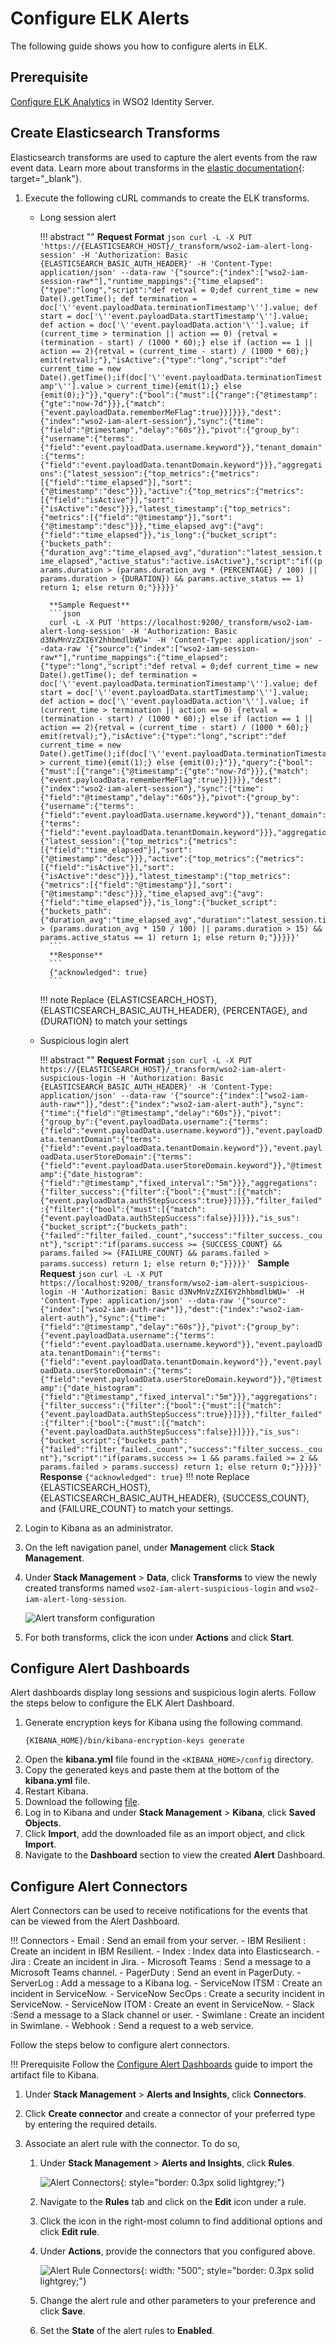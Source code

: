 # Configure ELK Alerts

The following guide shows you how to configure alerts in ELK.

## Prerequisite

[Configure ELK Analytics](./elk-analytics-installation-guide.md) in WSO2 Identity Server.

## Create Elasticsearch Transforms

Elasticsearch transforms are used to capture the alert events from the raw event data. Learn more about transforms in the [elastic documentation](https://www.elastic.co/guide/en/elasticsearch/reference/current/transforms.html){: target="_blank"}.


1. Execute the following cURL commands to create the ELK transforms.

    - Long session alert

        !!! abstract ""
            **Request Format**
            ```json
            curl -L -X PUT 'https://{ELASTICSEARCH_HOST}/_transform/wso2-iam-alert-long-session' -H 'Authorization: Basic {ELASTICSEARCH_BASIC_AUTH_HEADER}' -H 'Content-Type: application/json' --data-raw '{"source":{"index":["wso2-iam-session-raw*"],"runtime_mappings":{"time_elapsed":{"type":"long","script":"def retval = 0;def current_time = new Date().getTime(); def termination = doc['\''event.payloadData.terminationTimestamp'\''].value; def start = doc['\''event.payloadData.startTimestamp'\''].value; def action = doc['\''event.payloadData.action'\''].value; if (current_time > termination || action == 0) {retval = (termination - start) / (1000 * 60);} else if (action == 1 || action == 2){retval = (current_time - start) / (1000 * 60);} emit(retval);"},"isActive":{"type":"long","script":"def current_time = new Date().getTime();if(doc['\''event.payloadData.terminationTimestamp'\''].value > current_time){emit(1);} else {emit(0);}"}},"query":{"bool":{"must":[{"range":{"@timestamp":{"gte":"now-7d"}}},{"match":{"event.payloadData.rememberMeFlag":true}}]}}},"dest":{"index":"wso2-iam-alert-session"},"sync":{"time":{"field":"@timestamp","delay":"60s"}},"pivot":{"group_by":{"username":{"terms":{"field":"event.payloadData.username.keyword"}},"tenant_domain":{"terms":{"field":"event.payloadData.tenantDomain.keyword"}}},"aggregations":{"latest_session":{"top_metrics":{"metrics":[{"field":"time_elapsed"}],"sort":{"@timestamp":"desc"}}},"active":{"top_metrics":{"metrics":[{"field":"isActive"}],"sort":{"isActive":"desc"}}},"latest_timestamp":{"top_metrics":{"metrics":[{"field":"@timestamp"}],"sort":{"@timestamp":"desc"}}},"time_elapsed_avg":{"avg":{"field":"time_elapsed"}},"is_long":{"bucket_script":{"buckets_path":{"duration_avg":"time_elapsed_avg","duration":"latest_session.time_elapsed","active_status":"active.isActive"},"script":"if((params.duration > (params.duration_avg * {PERCENTAGE} / 100) || params.duration > {DURATION}) && params.active_status == 1) return 1; else return 0;"}}}}}'
            ```

            **Sample Request**
            ```json
            curl -L -X PUT 'https://localhost:9200/_transform/wso2-iam-alert-long-session' -H 'Authorization: Basic d3NvMnVzZXI6Y2hhbmdlbWU=' -H 'Content-Type: application/json' --data-raw '{"source":{"index":["wso2-iam-session-raw*"],"runtime_mappings":{"time_elapsed":{"type":"long","script":"def retval = 0;def current_time = new Date().getTime(); def termination = doc['\''event.payloadData.terminationTimestamp'\''].value; def start = doc['\''event.payloadData.startTimestamp'\''].value; def action = doc['\''event.payloadData.action'\''].value; if (current_time > termination || action == 0) {retval = (termination - start) / (1000 * 60);} else if (action == 1 || action == 2){retval = (current_time - start) / (1000 * 60);} emit(retval);"},"isActive":{"type":"long","script":"def current_time = new Date().getTime();if(doc['\''event.payloadData.terminationTimestamp'\''].value > current_time){emit(1);} else {emit(0);}"}},"query":{"bool":{"must":[{"range":{"@timestamp":{"gte":"now-7d"}}},{"match":{"event.payloadData.rememberMeFlag":true}}]}}},"dest":{"index":"wso2-iam-alert-session"},"sync":{"time":{"field":"@timestamp","delay":"60s"}},"pivot":{"group_by":{"username":{"terms":{"field":"event.payloadData.username.keyword"}},"tenant_domain":{"terms":{"field":"event.payloadData.tenantDomain.keyword"}}},"aggregations":{"latest_session":{"top_metrics":{"metrics":[{"field":"time_elapsed"}],"sort":{"@timestamp":"desc"}}},"active":{"top_metrics":{"metrics":[{"field":"isActive"}],"sort":{"isActive":"desc"}}},"latest_timestamp":{"top_metrics":{"metrics":[{"field":"@timestamp"}],"sort":{"@timestamp":"desc"}}},"time_elapsed_avg":{"avg":{"field":"time_elapsed"}},"is_long":{"bucket_script":{"buckets_path":{"duration_avg":"time_elapsed_avg","duration":"latest_session.time_elapsed","active_status":"active.isActive"},"script":"if((params.duration > (params.duration_avg * 150 / 100) || params.duration > 15) && params.active_status == 1) return 1; else return 0;"}}}}}'
            ```
            **Response**
            ```
            {"acknowledged": true}
            ```

        !!! note
            Replace {ELASTICSEARCH_HOST}, {ELASTICSEARCH_BASIC_AUTH_HEADER}, {PERCENTAGE}, and {DURATION} to match your   settings

    - Suspicious login alert

        !!! abstract ""
            **Request Format**
            ```json
            curl -L -X PUT https://{ELASTICSEARCH_HOST}/_transform/wso2-iam-alert-suspicious-login -H 'Authorization: Basic {ELASTICSEARCH_BASIC_AUTH_HEADER}' -H 'Content-Type: application/json' --data-raw '{"source":{"index":["wso2-iam-auth-raw*"]},"dest":{"index":"wso2-iam-alert-auth"},"sync":{"time":{"field":"@timestamp","delay":"60s"}},"pivot":{"group_by":{"event.payloadData.username":{"terms":{"field":"event.payloadData.username.keyword"}},"event.payloadData.tenantDomain":{"terms":{"field":"event.payloadData.tenantDomain.keyword"}},"event.payloadData.userStoreDomain":{"terms":{"field":"event.payloadData.userStoreDomain.keyword"}},"@timestamp":{"date_histogram":{"field":"@timestamp","fixed_interval":"5m"}}},"aggregations":{"filter_success":{"filter":{"bool":{"must":[{"match":{"event.payloadData.authStepSuccess":true}}]}}},"filter_failed":{"filter":{"bool":{"must":[{"match":{"event.payloadData.authStepSuccess":false}}]}}},"is_sus":{"bucket_script":{"buckets_path":{"failed":"filter_failed._count","success":"filter_success._count"},"script":"if(params.success >= {SUCCESS_COUNT} && params.failed >= {FAILURE_COUNT} && params.failed > params.success) return 1; else return 0;"}}}}}'
            ```
            **Sample Request**
            ```json
            curl -L -X PUT https://localhost:9200/_transform/wso2-iam-alert-suspicious-login -H 'Authorization: Basic d3NvMnVzZXI6Y2hhbmdlbWU=' -H 'Content-Type: application/json' --data-raw '{"source":{"index":["wso2-iam-auth-raw*"]},"dest":{"index":"wso2-iam-alert-auth"},"sync":{"time":{"field":"@timestamp","delay":"60s"}},"pivot":{"group_by":{"event.payloadData.username":{"terms":{"field":"event.payloadData.username.keyword"}},"event.payloadData.tenantDomain":{"terms":{"field":"event.payloadData.tenantDomain.keyword"}},"event.payloadData.userStoreDomain":{"terms":{"field":"event.payloadData.userStoreDomain.keyword"}},"@timestamp":{"date_histogram":{"field":"@timestamp","fixed_interval":"5m"}}},"aggregations":{"filter_success":{"filter":{"bool":{"must":[{"match":{"event.payloadData.authStepSuccess":true}}]}}},"filter_failed":{"filter":{"bool":{"must":[{"match":{"event.payloadData.authStepSuccess":false}}]}}},"is_sus":{"bucket_script":{"buckets_path":{"failed":"filter_failed._count","success":"filter_success._count"},"script":"if(params.success >= 1 && params.failed >= 2 && params.failed > params.success) return 1; else return 0;"}}}}}'
            ```
            **Response**
            ```
            {"acknowledged": true}
            ```
        !!! note
            Replace {ELASTICSEARCH_HOST}, {ELASTICSEARCH_BASIC_AUTH_HEADER}, {SUCCESS_COUNT}, and {FAILURE_COUNT} to match your settings.

2. Login to Kibana as an administrator.

3. On the left navigation panel, under **Management** click **Stack Management**.

4. Under **Stack Management** > **Data**, click **Transforms** to view the newly created transforms named `wso2-iam-alert-suspicious-login` and `wso2-iam-alert-long-session`.

    <img src="{{base_path}}/assets/img/elk-analytics/alerting/elk-alerting-4.png" alt="Alert transform configuration">

3. For both transforms, click the icon under **Actions** and click **Start**.


## Configure Alert Dashboards

Alert dashboards display long sessions and suspicious login alerts. Follow the steps below to configure the ELK Alert Dashboard.

1. Generate encryption keys for Kibana using the following command.
    ```
    {KIBANA_HOME}/bin/kibana-encryption-keys generate
    ```
2. Open the **kibana.yml** file found in the `<KIBANA_HOME>/config` directory.
3. Copy the generated keys and paste them at the bottom of the **kibana.yml** file.
4. Restart Kibana.
3. Download the following [file]({{base_path}}/assets/img/elk-analytics/kibana-8-x-alerts.ndjson).
4. Log in to Kibana and under **Stack Management** > **Kibana**, click **Saved Objects**.
5. Click **Import**, add the downloaded file as an import object, and click **Import**.
6. Navigate to the **Dashboard** section to view the created **Alert** Dashboard.

## Configure Alert Connectors

Alert Connectors can be used to receive notifications for the events that can be viewed from
the Alert Dashboard.

!!! Connectors
    - Email : Send an email from your server.
    - IBM Resilient : Create an incident in IBM Resilient.
    - Index : Index data into Elasticsearch.
    - Jira : Create an incident in Jira.
    - Microsoft Teams : Send a message to a Microsoft Teams channel.
    - PagerDuty : Send an event in PagerDuty.
    - ServerLog : Add a message to a Kibana log.
    - ServiceNow ITSM : Create an incident in ServiceNow.
    - ServiceNow SecOps : Create a security incident in ServiceNow.
    - ServiceNow ITOM : Create an event in ServiceNow.
    - Slack :Send a message to a Slack channel or user.
    - Swimlane : Create an incident in Swimlane.
    - Webhook : Send a request to a web service.

Follow the steps below to configure alert connectors.

!!! Prerequisite
    Follow the [Configure Alert Dashboards](#configure-alert-dashboards) guide to import the artifact file to Kibana.

1. Under **Stack Management** > **Alerts and Insights**, click **Connectors**.

2. Click **Create connector** and create a connector of your preferred type by entering the required details.

3. Associate an alert rule with the connector. To do so,

    1. Under **Stack Management** > **Alerts and Insights**, click **Rules**.

        ![Alert Connectors]({{base_path}}/assets/img/elk-analytics/alerting/elk-alerting-1.png){: style="border: 0.3px solid lightgrey;"}

    2. Navigate to the **Rules** tab and click on the **Edit** icon under a rule.

    3. Click the icon in the right-most column to find additional options and click **Edit rule**.

    4. Under **Actions**, provide the connectors that you configured above.

        ![Alert Rule Connectors]({{base_path}}/assets/img/elk-analytics/alerting/elk-alerting-3.png){: width: "500"; style="border: 0.3px solid lightgrey;"}

    5. Change the alert rule and other parameters to your preference and click **Save**.

    6. Set the **State** of the alert rules to **Enabled**.
